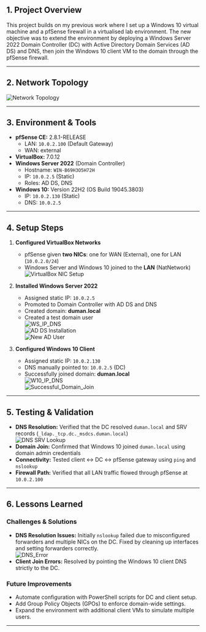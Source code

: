 ## 1. Project Overview

This project builds on my previous work where I set up a Windows 10 virtual machine and a pfSense firewall in a virtualised lab environment. The new objective was to extend the environment by deploying a Windows Server 2022 Domain Controller (DC) with Active Directory Domain Services (AD DS) and DNS, then join the Windows 10 client VM to the domain through the pfSense firewall.

---

## 2. Network Topology

![Network Topology](images/AD_Diagram_Final.png)

---

## 3. Environment & Tools

- **pfSense CE:** 2.8.1-RELEASE  
  - LAN: `10.0.2.100` (Default Gateway)  
  - WAN: external  
- **VirtualBox:** 7.0.12  
- **Windows Server 2022** (Domain Controller)  
  - Hostname: `WIN-B69H3O5H72H`  
  - IP: `10.0.2.5` (Static)  
  - Roles: AD DS, DNS  
- **Windows 10:** Version 22H2 (OS Build 19045.3803)  
  - IP: `10.0.2.130` (Static)  
  - DNS: `10.0.2.5`  

---

## 4. Setup Steps

1. **Configured VirtualBox Networks**  
   - pfSense given **two NICs**: one for WAN (External), one for LAN (`10.0.2.0/24`)  
   - Windows Server and Windows 10 joined to the **LAN** (NatNetwork)  
   ![VirtualBox NIC Setup](images/LAN_WAN_Networks.png)

2. **Installed Windows Server 2022**  
   - Assigned static IP: `10.0.2.5`  
   - Promoted to Domain Controller with AD DS and DNS  
   - Created domain: **duman.local**  
   - Created a test domain user  
   ![WS_IP_DNS](images/WS_IPv4.png)  
   ![AD DS Installation](images/Configuring_Forest.png)  
   ![New AD User](images/New_User.png)

3. **Configured Windows 10 Client**  
   - Assigned static IP: `10.0.2.130`  
   - DNS manually pointed to: `10.0.2.5` (DC)  
   - Successfully joined domain: **duman.local**  
   ![W10_IP_DNS](images/Windows_10_IPv4.png)  
   ![Successful_Domain_Join](images/Successful_Domain_Join.png)  

---

## 5. Testing & Validation

- **DNS Resolution:** Verified that the DC resolved `duman.local` and SRV records (`_ldap._tcp.dc._msdcs.duman.local`)  
  ![DNS SRV Lookup](images/nslookup.png)
- **Domain Join:** Confirmed that Windows 10 joined `duman.local` using domain admin credentials  
- **Connectivity:** Tested client ↔ DC ↔ pfSense gateway using `ping` and `nslookup`  
- **Firewall Path:** Verified that all LAN traffic flowed through pfSense at `10.0.2.100`  

---

## 6. Lessons Learned

### Challenges & Solutions

- **DNS Resolution Issues:** Initially `nslookup` failed due to misconfigured forwarders and multiple NICs on the DC. Fixed by cleaning up interfaces and setting forwarders correctly.  
  ![DNS_Error](images/DNS_Error.png)
- **Client Join Errors:** Resolved by pointing the Windows 10 client DNS strictly to the DC.  

### Future Improvements

- Automate configuration with PowerShell scripts for DC and client setup.  
- Add Group Policy Objects (GPOs) to enforce domain-wide settings.  
- Expand the environment with additional client VMs to simulate multiple users.  

---
